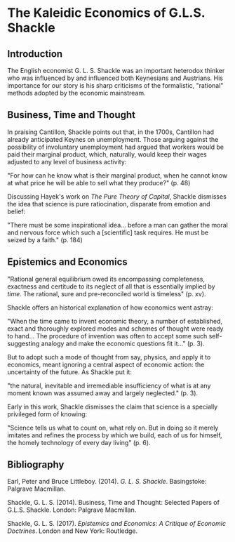 # The Kaleidic Economics of G.L.S. Shackle


## Introduction

The English economist G. L. S. Shackle was an important heterodox thinker who
was influenced by and influenced both Keynesians and Austrians. His importance
for our story is his sharp criticisms of the formalistic, "rational" methods
adopted by the economic mainstream.


## Business, Time and Thought

In praising Cantillon, Shackle points out that, in the 1700s, Cantillon had
already anticipated Keynes on unemployment. Those arguing against the
possibility of involuntary unemployment had argued that workers would be paid
their marginal product, which, naturally, would keep their wages adjusted to
any level of business activity:

"For how can he know what is their marginal product, when he cannot know at
what price he will be able to sell what they produce?" (p. 48)


Discussing Hayek's work on *The Pure Theory of Capital*, Shackle dismisses the
idea that science is pure ratiocination, disparate from emotion and belief:

"There must be some inspirational idea... before a man can gather the moral and
nervous force which such a [scientific] task requires. He must be seized by a
faith." (p. 184)

## Epistemics and Economics

"Rational general equilibrium owed its encompassing completeness, exactness and
certitude to its neglect of all that is essentially implied by *time*. The
rational, sure and pre-reconciled world is timeless" (p. xv).

Shackle offers an historical explanation of how economics went astray:

"When the time came to invent economic theory, a number of established, exact
and thoroughly explored modes and schemes of thought were ready to hand... The
procedure of invention was often to accept some such self-suggesting analogy
and make the economic questions fit it..." (p. 3).

But to adopt such a mode of thought from say, physics, and apply it to
economics, meant ignoring a central aspect of economic action: the uncertainty
of the future. As Shackle put it:

"the natural, inevitable and irremediable insufficiency of what is at any
moment known was assumed away and largely neglected." (p. 3).


Early in this work, Shackle dismisses the claim that science is a specially
privileged form of knowing:

"Science tells us what to count on, what rely on. But in doing so it merely
imitates and refines the process by which we build, each of us for himself, the
homely technology of every day living" (p. 6).

## Bibliography

Earl, Peter and Bruce Littleboy. (2014).
*G. L. S. Shackle*.
Basingstoke: Palgrave Macmillan.

Shackle, G. L. S. (2014).
Business, Time and Thought: Selected Papers of G.L.S. Shackle.
London: Palgrave Macmillan.

Shackle, G. L. S. (2017).
*Epistemics and Economics: A Critique of Economic Doctrines*.
London and New York: Routledge.

